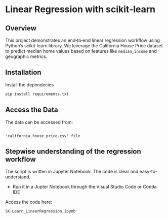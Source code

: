 # Linear Regression with scikit‑learn

## Overview  
This project demonstrates an end‑to‑end linear regression workflow using Python’s scikit‑learn library. We leverage the California House Price dataset to predict median home values based on features like `median_income` and geographic metrics.

## Installation  

Install the dependecies
``` python
pip install requirements.txt
```

## Access the Data

The data can be accessed from: 
``` csv

'california_house_price.csv' file
```

## Stepwise understanding of the regression workflow

The script is written in Jupyter Notebook. The code is clear and easy-to-understand.

- Run it in a Jupter Notebook through the Visual Studio Code or Conda IDE 

Access the code here:

``` python
SK-Learn_LinearRegression.ipynb
